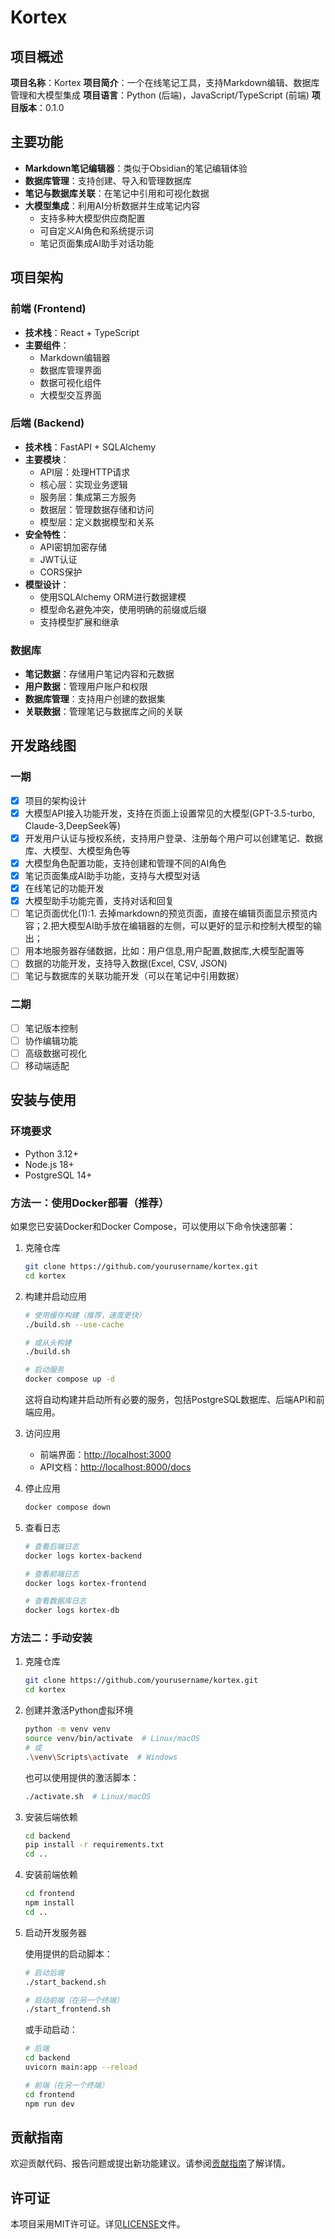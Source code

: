# Kortex

## 项目概述

**项目名称**：Kortex
**项目简介**：一个在线笔记工具，支持Markdown编辑、数据库管理和大模型集成
**项目语言**：Python (后端)，JavaScript/TypeScript (前端)
**项目版本**：0.1.0

## 主要功能

- **Markdown笔记编辑器**：类似于Obsidian的笔记编辑体验
- **数据库管理**：支持创建、导入和管理数据库
- **笔记与数据库关联**：在笔记中引用和可视化数据
- **大模型集成**：利用AI分析数据并生成笔记内容
  - 支持多种大模型供应商配置
  - 可自定义AI角色和系统提示词
  - 笔记页面集成AI助手对话功能

## 项目架构

### 前端 (Frontend)

- **技术栈**：React + TypeScript
- **主要组件**：
  - Markdown编辑器
  - 数据库管理界面
  - 数据可视化组件
  - 大模型交互界面

### 后端 (Backend)

- **技术栈**：FastAPI + SQLAlchemy
- **主要模块**：
  - API层：处理HTTP请求
  - 核心层：实现业务逻辑
  - 服务层：集成第三方服务
  - 数据层：管理数据存储和访问
  - 模型层：定义数据模型和关系
- **安全特性**：
  - API密钥加密存储
  - JWT认证
  - CORS保护
- **模型设计**：
  - 使用SQLAlchemy ORM进行数据建模
  - 模型命名避免冲突，使用明确的前缀或后缀
  - 支持模型扩展和继承

### 数据库

- **笔记数据**：存储用户笔记内容和元数据
- **用户数据**：管理用户账户和权限
- **数据库管理**：支持用户创建的数据集
- **关联数据**：管理笔记与数据库之间的关联

## 开发路线图

### 一期

- [x] 项目的架构设计
- [x] 大模型API接入功能开发，支持在页面上设置常见的大模型(GPT-3.5-turbo, Claude-3,DeepSeek等)
- [x] 开发用户认证与授权系统，支持用户登录、注册每个用户可以创建笔记、数据库、大模型、大模型角色等
- [x] 大模型角色配置功能，支持创建和管理不同的AI角色
- [x] 笔记页面集成AI助手功能，支持与大模型对话
- [x] 在线笔记的功能开发
- [x] 大模型助手功能完善，支持对话和回复
- [ ] 笔记页面优化(1):1. 去掉markdown的预览页面，直接在编辑页面显示预览内容；2.把大模型AI助手放在编辑器的左侧，可以更好的显示和控制大模型的输出；
- [ ] 用本地服务器存储数据，比如：用户信息,用户配置,数据库,大模型配置等
- [ ] 数据的功能开发，支持导入数据(Excel, CSV, JSON)
- [ ] 笔记与数据库的关联功能开发（可以在笔记中引用数据）

### 二期

- [ ] 笔记版本控制
- [ ] 协作编辑功能
- [ ] 高级数据可视化
- [ ] 移动端适配

## 安装与使用

### 环境要求

- Python 3.12+
- Node.js 18+
- PostgreSQL 14+

### 方法一：使用Docker部署（推荐）

如果您已安装Docker和Docker Compose，可以使用以下命令快速部署：

1. 克隆仓库

   ```bash
   git clone https://github.com/yourusername/kortex.git
   cd kortex
   ```

2. 构建并启动应用

   ```bash
   # 使用缓存构建（推荐，速度更快）
   ./build.sh --use-cache

   # 或从头构建
   ./build.sh

   # 启动服务
   docker compose up -d
   ```

   这将自动构建并启动所有必要的服务，包括PostgreSQL数据库、后端API和前端应用。

3. 访问应用

   - 前端界面：[http://localhost:3000](http://localhost:3000)
   - API文档：[http://localhost:8000/docs](http://localhost:8000/docs)

4. 停止应用

   ```bash
   docker compose down
   ```

5. 查看日志

   ```bash
   # 查看后端日志
   docker logs kortex-backend

   # 查看前端日志
   docker logs kortex-frontend

   # 查看数据库日志
   docker logs kortex-db
   ```

### 方法二：手动安装

1. 克隆仓库

   ```bash
   git clone https://github.com/yourusername/kortex.git
   cd kortex
   ```

2. 创建并激活Python虚拟环境

   ```bash
   python -m venv venv
   source venv/bin/activate  # Linux/macOS
   # 或
   .\venv\Scripts\activate  # Windows
   ```

   也可以使用提供的激活脚本：

   ```bash
   ./activate.sh  # Linux/macOS
   ```

3. 安装后端依赖

   ```bash
   cd backend
   pip install -r requirements.txt
   cd ..
   ```

4. 安装前端依赖

   ```bash
   cd frontend
   npm install
   cd ..
   ```

5. 启动开发服务器

   使用提供的启动脚本：

   ```bash
   # 启动后端
   ./start_backend.sh

   # 启动前端（在另一个终端）
   ./start_frontend.sh
   ```

   或手动启动：

   ```bash
   # 后端
   cd backend
   uvicorn main:app --reload

   # 前端（在另一个终端）
   cd frontend
   npm run dev
   ```

## 贡献指南

欢迎贡献代码、报告问题或提出新功能建议。请参阅[贡献指南](docs/CONTRIBUTING.md)了解详情。

## 许可证

本项目采用MIT许可证。详见[LICENSE](LICENSE)文件。
